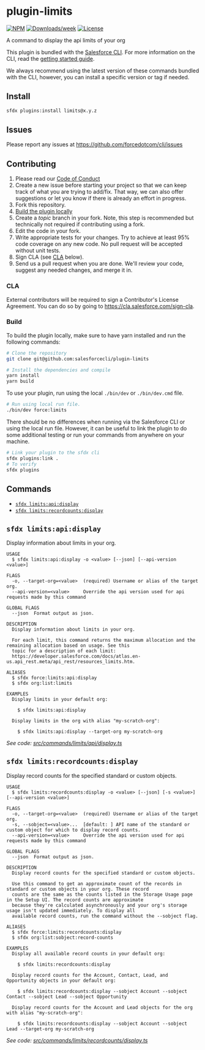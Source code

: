 # plugin-limits

[![NPM](https://img.shields.io/npm/v/@salesforce/plugin-limits.svg?label=@salesforce/plugin-limits)](https://www.npmjs.com/package/@salesforce/plugin-limits) [![Downloads/week](https://img.shields.io/npm/dw/@salesforce/plugin-limits.svg)](https://npmjs.org/package/@salesforce/plugin-limits) [![License](https://img.shields.io/badge/License-BSD%203--Clause-brightgreen.svg)](https://raw.githubusercontent.com/salesforcecli/plugin-limits/main/LICENSE.txt)

A command to display the api limits of your org

This plugin is bundled with the [Salesforce CLI](https://developer.salesforce.com/tools/sfdxcli). For more information on the CLI, read the [getting started guide](https://developer.salesforce.com/docs/atlas.en-us.sfdx_setup.meta/sfdx_setup/sfdx_setup_intro.htm).

We always recommend using the latest version of these commands bundled with the CLI, however, you can install a specific version or tag if needed.

## Install

```bash
sfdx plugins:install limits@x.y.z
```

## Issues

Please report any issues at https://github.com/forcedotcom/cli/issues

## Contributing

1. Please read our [Code of Conduct](CODE_OF_CONDUCT.md)
2. Create a new issue before starting your project so that we can keep track of
   what you are trying to add/fix. That way, we can also offer suggestions or
   let you know if there is already an effort in progress.
3. Fork this repository.
4. [Build the plugin locally](#build)
5. Create a _topic_ branch in your fork. Note, this step is recommended but technically not required if contributing using a fork.
6. Edit the code in your fork.
7. Write appropriate tests for your changes. Try to achieve at least 95% code coverage on any new code. No pull request will be accepted without unit tests.
8. Sign CLA (see [CLA](#cla) below).
9. Send us a pull request when you are done. We'll review your code, suggest any needed changes, and merge it in.

### CLA

External contributors will be required to sign a Contributor's License
Agreement. You can do so by going to https://cla.salesforce.com/sign-cla.

### Build

To build the plugin locally, make sure to have yarn installed and run the following commands:

```bash
# Clone the repository
git clone git@github.com:salesforcecli/plugin-limits

# Install the dependencies and compile
yarn install
yarn build
```

To use your plugin, run using the local `./bin/dev` or `./bin/dev.cmd` file.

```bash
# Run using local run file.
./bin/dev force:limits
```

There should be no differences when running via the Salesforce CLI or using the local run file. However, it can be useful to link the plugin to do some additional testing or run your commands from anywhere on your machine.

```bash
# Link your plugin to the sfdx cli
sfdx plugins:link .
# To verify
sfdx plugins
```

## Commands

<!-- commands -->

- [`sfdx limits:api:display`](#sfdx-limitsapidisplay)
- [`sfdx limits:recordcounts:display`](#sfdx-limitsrecordcountsdisplay)

## `sfdx limits:api:display`

Display information about limits in your org.

```
USAGE
  $ sfdx limits:api:display -o <value> [--json] [--api-version <value>]

FLAGS
  -o, --target-org=<value>  (required) Username or alias of the target org.
  --api-version=<value>     Override the api version used for api requests made by this command

GLOBAL FLAGS
  --json  Format output as json.

DESCRIPTION
  Display information about limits in your org.

  For each limit, this command returns the maximum allocation and the remaining allocation based on usage. See this
  topic for a description of each limit:
  https://developer.salesforce.com/docs/atlas.en-us.api_rest.meta/api_rest/resources_limits.htm.

ALIASES
  $ sfdx force:limits:api:display
  $ sfdx org:list:limits

EXAMPLES
  Display limits in your default org:

    $ sfdx limits:api:display

  Display limits in the org with alias "my-scratch-org":

    $ sfdx limits:api:display --target-org my-scratch-org
```

_See code: [src/commands/limits/api/display.ts](https://github.com/salesforcecli/plugin-limits/blob/2.3.37/src/commands/limits/api/display.ts)_

## `sfdx limits:recordcounts:display`

Display record counts for the specified standard or custom objects.

```
USAGE
  $ sfdx limits:recordcounts:display -o <value> [--json] [-s <value>] [--api-version <value>]

FLAGS
  -o, --target-org=<value>  (required) Username or alias of the target org.
  -s, --sobject=<value>...  [default: ] API name of the standard or custom object for which to display record counts.
  --api-version=<value>     Override the api version used for api requests made by this command

GLOBAL FLAGS
  --json  Format output as json.

DESCRIPTION
  Display record counts for the specified standard or custom objects.

  Use this command to get an approximate count of the records in standard or custom objects in your org. These record
  counts are the same as the counts listed in the Storage Usage page in the Setup UI. The record counts are approximate
  because they're calculated asynchronously and your org's storage usage isn't updated immediately. To display all
  available record counts, run the command without the --sobject flag.

ALIASES
  $ sfdx force:limits:recordcounts:display
  $ sfdx org:list:sobject:record-counts

EXAMPLES
  Display all available record counts in your default org:

    $ sfdx limits:recordcounts:display

  Display record counts for the Account, Contact, Lead, and Opportunity objects in your default org:

    $ sfdx limits:recordcounts:display --sobject Account --sobject Contact --sobject Lead --sobject Opportunity

  Display record counts for the Account and Lead objects for the org with alias "my-scratch-org":

    $ sfdx limits:recordcounts:display --sobject Account --sobject Lead --target-org my-scratch-org
```

_See code: [src/commands/limits/recordcounts/display.ts](https://github.com/salesforcecli/plugin-limits/blob/2.3.37/src/commands/limits/recordcounts/display.ts)_

<!-- commandsstop -->
